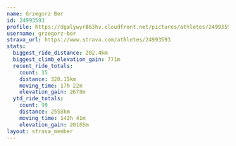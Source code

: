 ```yaml
---
name: Grzegorz Ber
id: 24993593
profile: https://dgalywyr863hv.cloudfront.net/pictures/athletes/24993593/7453165/11/large.jpg
username: grzegorz-ber
strava_url: https://www.strava.com/athletes/24993593
stats:
  biggest_ride_distance: 202.4km
  biggest_climb_elevation_gain: 771m
  recent_ride_totals:
    count: 15
    distance: 320.15km
    moving_time: 17h 22m
    elevation_gain: 2678m
  ytd_ride_totals:
    count: 99
    distance: 2558km
    moving_time: 142h 41m
    elevation_gain: 20165m
layout: strava_member
--- 
```

